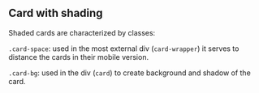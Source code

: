 ## Card with shading
Shaded cards are characterized by classes:

`.card-space`: used in the most external div (`card-wrapper`) it serves to distance the cards in their mobile version.

`.card-bg`: used in the div (`card`) to create background and shadow of the card.

<!-- STORY -->
